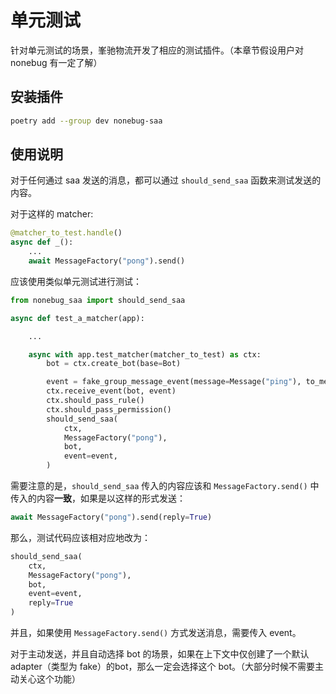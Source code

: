 # 单元测试

针对单元测试的场景，峯驰物流开发了相应的测试插件。（本章节假设用户对 nonebug 有一定了解）

## 安装插件

```bash
poetry add --group dev nonebug-saa
```

## 使用说明

对于任何通过 saa 发送的消息，都可以通过 `should_send_saa` 函数来测试发送的内容。

对于这样的 matcher:

```python
@matcher_to_test.handle()
async def _():
    ...
    await MessageFactory("pong").send()
```

应该使用类似单元测试进行测试：

```python
from nonebug_saa import should_send_saa

async def test_a_matcher(app):

    ...

    async with app.test_matcher(matcher_to_test) as ctx:
        bot = ctx.create_bot(base=Bot)

        event = fake_group_message_event(message=Message("ping"), to_me=True)
        ctx.receive_event(bot, event)
        ctx.should_pass_rule()
        ctx.should_pass_permission()
        should_send_saa(
            ctx,
            MessageFactory("pong"),
            bot,
            event=event,
        )
```

需要注意的是，`should_send_saa` 传入的内容应该和 `MessageFactory.send()` 中传入的内容**一致**，如果是以这样的形式发送：

```python
await MessageFactory("pong").send(reply=True)
```

那么，测试代码应该相对应地改为：

```python
should_send_saa(
    ctx,
    MessageFactory("pong"),
    bot,
    event=event,
    reply=True
)
```

并且，如果使用 `MessageFactory.send()` 方式发送消息，需要传入 event。

对于主动发送，并且自动选择 bot 的场景，如果在上下文中仅创建了一个默认 adapter（类型为 fake）的bot，那么一定会选择这个 bot。（大部分时候不需要主动关心这个功能）
